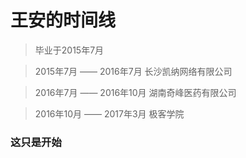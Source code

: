 # 王安的时间线
> 毕业于2015年7月

> 2015年7月 —— 2016年7月 长沙凯纳网络有限公司

> 2016年7月 —— 2016年10月 湖南奇峰医药有限公司

> 2016年10月 —— 2017年3月 极客学院

### 这只是开始
